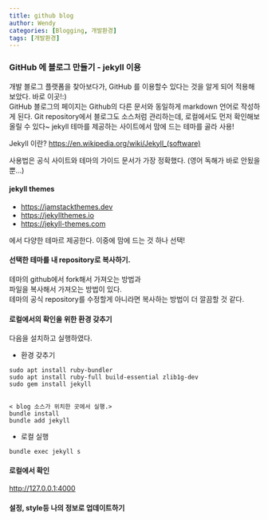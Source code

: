 ```yaml
---
title: github blog
author: Wendy
categories: [Blogging, 개발환경]
tags: [개발환경]
---
```


### GitHub 에 블로그 만들기 - jekyll 이용

개발 블로그 플랫폼을 찾아보다가, GitHub 를 이용할수 있다는 것을 알게 되어 적용해 보았다. 바로 이곳!:)    
GitHub 블로그의 페이지는 Github의 다른 문서와 동일하게 markdown 언어로 작성하게 된다.
Git repository에서 블로그도 소스처럼 관리하는데, 로컬에서도 먼저 확인해보 올릴 수 있다~
jekyll 테마를 제공하는 사이트에서 맘에 드는 테마를 골라 사용! 

Jekyll 이란?
<https://en.wikipedia.org/wiki/Jekyll_(software)>  

사용법은 공식 사이트와 테마의 가이드 문서가 가장 정확했다. (영어 독해가 바로 안됬을 뿐...)

#### jekyll themes 

- <https://jamstackthemes.dev>
- <https://jekyllthemes.io>
- <https://jekyll-themes.com>

에서 다양한 테마르 제공한다. 이중에 맘에 드는 것 하나 선택!


#### 선택한 테마를 내 repository로 복사하기.

테마의 github에서 fork해서 가져오는 방법과   
파일을 복사해서 가져오는 방법이 있다.  
테마의 공식 repository를 수정할게 아니라면 복사하는 방법이 더 깔끔할 것 같다.


#### 로컬에서의 확인을 위한 환경 갖추기

다음을 설치하고 실행하였다.

- 환경 갖추기
``` console
sudo apt install ruby-bundler
sudo apt install ruby-full build-essential zlib1g-dev
sudo gem install jekyll


< blog 소스가 위치한 곳에서 실행.>
bundle install
bundle add jekyll
```

- 로컬 실행
``` console
bundle exec jekyll s

```


#### 로컬에서 확인

http://127.0.0.1:4000


#### 설정, style등 나의 정보로 업데이트하기

